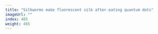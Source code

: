 ```yaml
---
title: "Silkworms make fluorescent silk after eating quantum dots"
imageUrl: ""
index: 485
weight: 485
---
```

